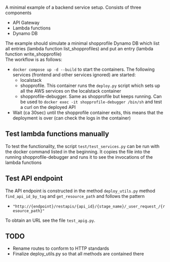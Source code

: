 A minimal example of a backend service setup. Consists of three components
- API Gateway
- Lambda functions
- Dynamo DB

The example should simulate a minimal shopprofile Dynamo DB which list all entries (lambda function list_shopprofiles) and put an entry (lambda function write_shopprofile)  
The workflow is as follows:
- `docker compose up -d --build` to start the containers. The following services (frontend and other services ignored) are started:
    - localstack
    - shopprofile. This container runs the `deploy.py` script which sets up all the AWS services on the localstack container
    - shopprofile-debugger. Same as shopprofile but keeps running. Can be used to `docker exec -it shopprofile-debugger /bin/sh` and test a curl on the deployed API
- Wait (ca 30sec) until the shopprofile container exits, this means that the deployment is over (can check the logs in the container)

## Test lambda functions manually
To test the functionality, the script `test/test_services.py` can be run with the docker command listed in the beginning. It copies the file into the running shopprofile-debugger and runs it to see the invocations of the lambda functions

## Test API endpoint
The API endpoint is constructed in the method `deploy_utils.py` method `find_api_id_by_tag` and `get_resource_path` and follows the pattern
- `"http://{endpoint}/restapis/{api_id}/{stage_name}/_user_request_/{resource_path}"`

To obtain an URL see the file `test_apig.py`.

## TODO
- Rename routes to conform to HTTP standards
- Finalize deploy_utils.py so that all methods are contained there